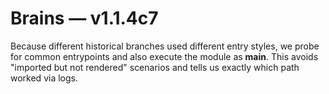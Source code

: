 # Brains — v1.1.4c7
Because different historical branches used different entry styles, we probe for common entrypoints and also execute the module as __main__. This avoids "imported but not rendered" scenarios and tells us exactly which path worked via logs.
